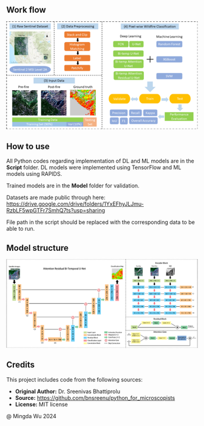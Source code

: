 ## Work flow
![Flowchart](https://github.com/MarcWu-929/Wildfire-Burn-Severity-Assessment/blob/b65336097427bf623a108d49df06bb2cc910148a/Figure/flow%20chart_3.png)

## How to use 
All Python codes regarding implementation of DL and ML models are in the **Script** folder. DL models were implemented using TensorFlow and ML models using RAPIDS.

Trained models are in the **Model** folder for validation. 

Datasets are made public through here: https://drive.google.com/drive/folders/1YxEFhyJLJmu-RzbLF5wpGTFr7SmhQ7ts?usp=sharing

File path in the script should be replaced with the corresponding data to be able to run. 

## Model structure

![Model structure](https://github.com/MarcWu-929/Wildfire-Burn-Severity-Assessment/blob/c3ca8e17ce0e63dca1bb272cb37d33774411cc3c/Figure/bi_temp.png)

## Credits 
This project includes code from the following sources: 
- **Original Author:** Dr. Sreenivas Bhattiprolu
- **Source:** https://github.com/bnsreenu/python_for_microscopists
- **License:** MIT license


@ Mingda Wu 2024
